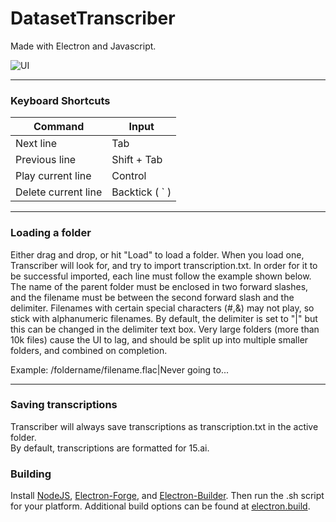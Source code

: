 # DatasetTranscriber

Made with Electron and Javascript. 

![UI](https://user-images.githubusercontent.com/33820904/143992060-e2b190c9-d3e1-4959-b558-83b714560bb1.png)

---
### Keyboard Shortcuts

| Command             | Input           |
| ------------------- | --------------- |
| Next line           | Tab             |
| Previous line       | Shift + Tab     |
| Play current line   | Control         |
| Delete current line | Backtick ( \` ) |

---
### Loading a folder

Either drag and drop, or hit "Load" to load a folder. When you load one, Transcriber will look for, and try to import transcription.txt.
In order for it to be successful imported, each line must follow the example shown below.
The name of the parent folder must be enclosed in two forward slashes, and the filename must be between the second forward slash and the delimiter.
Filenames with certain special characters (#,&) may not play, so stick with alphanumeric filenames.
By default, the delimiter is set to "|" but this can be changed in the delimiter text box.
Very large folders (more than 10k files) cause the UI to lag, and should be split up into multiple smaller folders, and combined on completion.

Example: /foldername/filename.flac|Never going to...  

---
### Saving transcriptions

Transcriber will always save transcriptions as transcription.txt in the active folder.\
By default, transcriptions are formatted for 15.ai.

### Building
Install [NodeJS](https://nodejs.org/en/download/), [Electron-Forge](https://github.com/electron-userland/electron-forge), and [Electron-Builder](https://www.npmjs.com/package/electron-builder). Then run the .sh script for your platform. Additional build options can be found at [electron.build](https://www.electron.build/).
